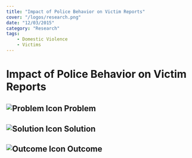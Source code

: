 ```yaml
---
title: "Impact of Police Behavior on Victim Reports"
cover: "/logos/research.png"
date: "12/03/2015"
category: "Research"
tags:
    - Domestic Violence
    - Victims 
---
```


# Impact of Police Behavior on Victim Reports

## ![Problem Icon](https://github.com/google/material-design-icons/raw/master/alert/1x_web/ic_error_outline_black_48dp.png "Problem") Problem

## ![Solution Icon](https://github.com/google/material-design-icons/raw/master/action/1x_web/ic_lightbulb_outline_black_48dp.png "Solution") Solution

## ![Outcome Icon](https://github.com/google/material-design-icons/raw/master/action/1x_web/ic_view_list_black_48dp.png "Outcome") Outcome
